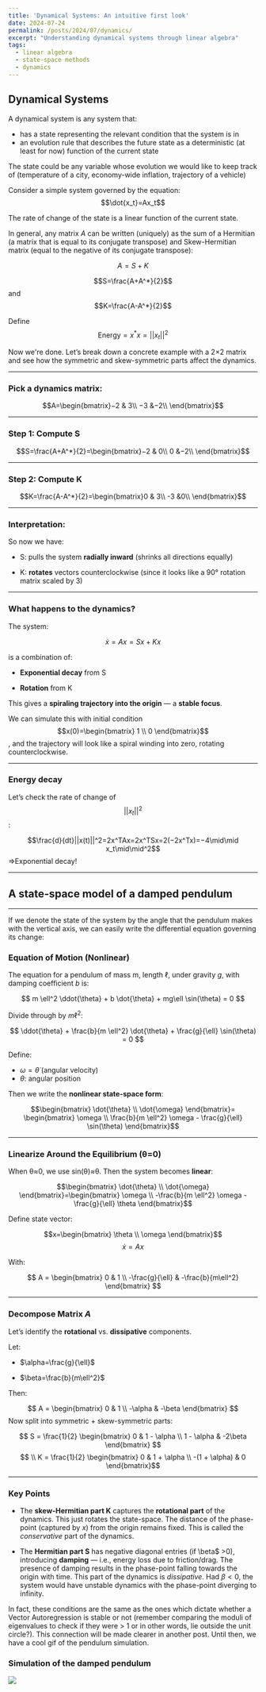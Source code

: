 ```yaml
---
title: 'Dynamical Systems: An intuitive first look'
date: 2024-07-24
permalink: /posts/2024/07/dynamics/
excerpt: "Understanding dynamical systems through linear algebra"
tags:
  - linear algebra
  - state-space methods
  - dynamics
---
```


## Dynamical Systems

A dynamical system is any system that: 
- has a state representing the relevant condition that the system is in
- an evolution rule that describes the future state as a deterministic (at least for now) function of the current state

The state could be any variable whose evolution we would like to keep track of (temperature of a city, economy-wide inflation, trajectory of a vehicle)

Consider a simple system governed by the equation:
$$\dot{x_t}=Ax_t$$

The rate of change of the state is a linear function of the current state.

In general, any matrix $A$ can be written (uniquely) as the sum of a Hermitian (a matrix that is equal to its conjugate transpose) and Skew-Hermitian matrix (equal to the negative of its conjugate transpose):

$$A=S+K$$

$$S=\frac{A+A^*}{2}$$ and $$K=\frac{A-A^*}{2}$$

Define $$\text{Energy}=x^*x=||x_t||^2$$

Now we're done. Let’s break down a concrete example with a  2×2  matrix and see how the symmetric and skew-symmetric parts affect the dynamics.

----------

### Pick a dynamics matrix:

$$A=\begin{bmatrix}−2 & 3\\ −3 &−2\\ \end{bmatrix}$$

----------

### Step 1: Compute  S

$$S=\frac{A+A^*}{2}=\begin{bmatrix}−2 & 0\\ 0 &−2\\ \end{bmatrix}$$

----------

### Step 2: Compute  K

$$K=\frac{A-A^*}{2}=\begin{bmatrix}0 & 3\\ -3 &0\\ \end{bmatrix}$$

----------

### Interpretation:

So now we have:

-   S: pulls the system  **radially inward**  (shrinks all directions equally)
    
-   K:  **rotates**  vectors counterclockwise (since it looks like a 90° rotation matrix scaled by 3)
    

----------

### What happens to the dynamics?

The system:

$$\dot{x}=Ax=Sx+Kx$$

is a combination of:

-   **Exponential decay**  from  S
    
-   **Rotation**  from  K
    

This gives a  **spiraling trajectory into the origin**  — a  **stable focus**.

We can simulate this with initial condition $$x(0)=\begin{bmatrix} 1 \\ 0 \end{bmatrix}$$, and the trajectory will look like a spiral winding into zero, rotating counterclockwise.

----------

### Energy decay

Let’s check the rate of change of  $$||x_t||^2$$:

$$\frac{d}{dt}||x(t)||^2=2x^TAx=2x^TSx=2(−2x^Tx)=−4\mid\mid x_t\mid\mid^2$$⇒Exponential decay!




----------

##  A state-space model of a  **damped pendulum**

----------
If we denote the state of the system by the angle that the pendulum makes with the vertical axis, we can easily write the differential equation governing its change:

### Equation of Motion (Nonlinear)

The equation for a pendulum of mass  m, length  $\ell$, under gravity  $g$, with damping coefficient  $b$  is:

$$
m \ell^2 \ddot{\theta} + b \dot{\theta} + mg\ell \sin(\theta) = 0
$$

Divide through by  $m \ell^2$:

$$
\ddot{\theta} + \frac{b}{m \ell^2} \dot{\theta} + \frac{g}{\ell} \sin(\theta) = 0
$$

Define:
-   $\omega=\dot{\theta}$  (angular velocity)
-   $\theta$:  angular position
    

Then we write the  **nonlinear state-space form**:

$$\begin{bmatrix}
\dot{\theta} \\
\dot{\omega}
\end{bmatrix}=
\begin{bmatrix}
\omega \\
\frac{b}{m \ell^2} \omega - \frac{g}{\ell} \sin(\theta)
\end{bmatrix}$$

----------

### Linearize Around the Equilibrium (θ=0)

When  θ≈0, we use  sin⁡(θ)≈θ. Then the system becomes  **linear**:

$$\begin{bmatrix}
\dot{\theta} \\
\dot{\omega}
\end{bmatrix}=\begin{bmatrix}
\omega \\
-\frac{b}{m \ell^2} \omega - \frac{g}{\ell} \theta
\end{bmatrix}$$

Define state vector:

$$x=\begin{bmatrix} \theta \\ \omega \end{bmatrix}$$
$$\dot{x}=Ax$$

With:

$$ A = \begin{bmatrix} 0 & 1 \\ -\frac{g}{\ell} & -\frac{b}{m\ell^2} \end{bmatrix} $$

----------

### Decompose Matrix  $A$

Let’s identify the  **rotational**  vs.  **dissipative**  components.

Let:

-   $\alpha=\frac{g}{\ell}$
    
-   $\beta=\frac{b}{m\ell^2}$
    

Then:

$$ A = \begin{bmatrix} 0 & 1 \\ -\alpha & -\beta \end{bmatrix} $$
Now split into symmetric + skew-symmetric parts:

$$ S = \frac{1}{2} \begin{bmatrix} 0 & 1 - \alpha \\ 1 - \alpha & -2\beta \end{bmatrix} $$ $$  \\ K = \frac{1}{2} \begin{bmatrix} 0 & 1 + \alpha \\ -(1 + \alpha) & 0 \end{bmatrix}$$

----------

###  Key Points

-   The  **skew-Hermitian part  K**  captures the  **rotational part** of the dynamics. This just rotates the state-space. The distance of the phase-point (captured by $x$) from the origin remains fixed. This is called the *conservative* part of the dynamics.
    
-   The  **Hermitian part  S**  has negative diagonal entries (if  \beta$ >0), introducing  **damping**  — i.e., energy loss due to friction/drag. The presence of damping results in the phase-point falling towards the origin with time. This part of the dynamics is *dissipative*. Had $\beta<0$, the system would have unstable dynamics with the phase-point diverging to infinity. 

In fact, these conditions are the same as the ones which dictate whether a Vector Autoregression is stable or not (remember comparing the moduli of eigenvalues to check if they were > 1 or in other words, lie outside the unit circle?). This connection will be made clearer in another post. Until then, we have a cool gif of the pendulum simulation.
    
### Simulation of the damped pendulum

![](/files/artifacts/dynamics/damped_pendulum.gif)
